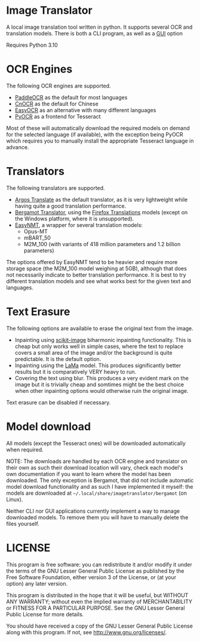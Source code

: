 # Image Translator

A local image translation tool written in python. It supports several OCR and translation models. There is both a CLI program, as well as a [GUI](./gui) option

Requires Python 3.10

# OCR Engines

The following OCR engines are supported.

- [PaddleOCR](https://github.com/PaddlePaddle/PaddleOCR) as the default for most languages
- [CnOCR](https://github.com/breezedeus/cnocr) as the default for Chinese
- [EasyOCR](https://github.com/JaidedAI/EasyOCR) as an alternative with many different languages
- [PyOCR](https://github.com/kyper999/pyocr) as a frontend for Tesseract

Most of these will automatically download the required models on demand for the selected language (if available),
with the exception being PyOCR which requires you to manually install the appropriate Tesseract language in advance.

# Translators

The following translators are supported.

- [Argos Translate](https://github.com/argosopentech/argos-translate) as the default translator, as it is very lightweight while having quite a good translation performance.
- [Bergamot Translator](https://github.com/browsermt/bergamot-translator/), using the [Firefox Translations](https://github.com/mozilla/firefox-translations-models) models (except on the Windows platform, where it is unsupported).
- [EasyNMT](https://github.com/UKPLab/EasyNMT), a wrapper for several translation models:
    - Opus-MT
    - mBART_50
    - M2M_100 (with variants of 418 million parameters and 1.2 billion parameters)

The options offered by EasyNMT tend to be heavier and require more storage space (the M2M_100 model weighing at 5GB),
although that does not necessarily indicate to better translation performance.
It is best to try different translation models and see what works best for the given text and languages.

# Text Erasure

The following options are available to erase the original text from the image.

- Inpainting using [scikit-image](https://github.com/scikit-image/scikit-image) biharmonic inpainting functionality. This is cheap but only works well in simple cases, where the text to replace covers a small area of the image and/or the background is quite predictable. It is the default option.
- Inpainting using the [LaMa](https://github.com/advimman/lama) model. This produces significantly better results but it is comparatively VERY heavy to run.
- Covering the text using blur. This produces a very evident mark on the image but it is trivially cheap and somtimes might be the best choice when other inpainting options would otherwise ruin the original image.

Text erasure can be disabled if necessary.

# Model download

All models (except the Tesseract ones) will be downloaded automatically when required.

NOTE: The downloads are handled by each OCR engine and translator on their own as such their download location will vary, check each model's own documentation if you want to learn where the model has been downloaded. The only exception is Bergamot, that did not include automatic model download functionality and as such I have implemented it myself: the models are downloaded at `~/.local/share/imagetranslator/bergamot` (on Linux).

Neither CLI nor GUI applications currently implement a way to manage downloaded models. To remove them you will have to manually delete the files yourself.

# LICENSE

This program is free software: you can redistribute it and/or modify
it under the terms of the GNU Lesser General Public License as published by
the Free Software Foundation, either version 3 of the License, or
(at your option) any later version.

This program is distributed in the hope that it will be useful,
but WITHOUT ANY WARRANTY; without even the implied warranty of
MERCHANTABILITY or FITNESS FOR A PARTICULAR PURPOSE.  See the
GNU Lesser General Public License for more details.

You should have received a copy of the GNU Lesser General Public License
along with this program.  If not, see <http://www.gnu.org/licenses/>.
